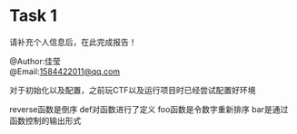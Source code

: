 # Task 1

请补充个人信息后，在此完成报告！

@Author:佳莹  
@Email:1584422011@qq.com  


对于初始化以及配置，之前玩CTF以及运行项目时已经尝试配置好环境

reverse函数是倒序
def对函数进行了定义
foo函数是令数字重新排序
bar是通过函数控制的输出形式
